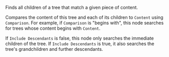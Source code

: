 Finds all children of a tree that match a given piece of content.

Compares the content of this tree and each of its children to `Content` using `Comparison`. For example, if `Comparison` is "begins with", this node searches for trees whose content begins with `Content`.

If `Include Descendants` is false, this node only searches the immediate children of the tree. If `Include Descendants` is true, it also searches the tree's grandchildren and further descendants.
